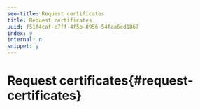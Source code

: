 ```yaml
---
seo-title: Request certificates
title: Request certificates
uuid: f51f4caf-e7ff-4f5b-8956-54faa6cd1867
index: y
internal: n
snippet: y
---
```


# Request certificates{#request-certificates}

